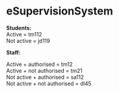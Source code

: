 # eSupervisionSystem

<p>
<b>Students:</b>
<br />
Active = tm112
<br />
Not active = jd119
</p>

<p>
<b>Staff:</b>
<br />

Active + authorised = tm12
<br />
Active + not authorised = tm21
<br />
Not active + authorised = sa112
<br />
Not active + not authorised = dl45
</p>

